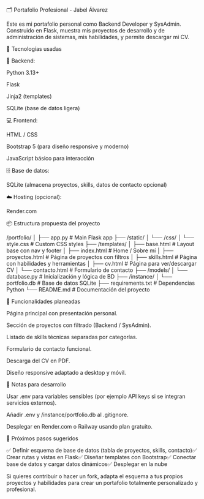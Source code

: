 🗂️ Portafolio Profesional - Jabel Álvarez

Este es mi portafolio personal como Backend Developer y SysAdmin. Construido en Flask, muestra mis proyectos de desarrollo y de administración de sistemas, mis habilidades, y permite descargar mi CV.

🚀 Tecnologías usadas

🐍 Backend:

Python 3.13+

Flask

Jinja2 (templates)

SQLite (base de datos ligera)

💻 Frontend:

HTML / CSS

Bootstrap 5 (para diseño responsive y moderno)

JavaScript básico para interacción

🗄️ Base de datos:

SQLite (almacena proyectos, skills, datos de contacto opcional)

☁️ Hosting (opcional):

Render.com

📦 Estructura propuesta del proyecto

/portfolio/
│
├── app.py                      # Main Flask app
├── /static/
│   └── /css/
│       └── style.css           # Custom CSS styles
├── /templates/
│   ├── base.html               # Layout base con nav y footer
│   ├── index.html              # Home / Sobre mí
│   ├── proyectos.html          # Página de proyectos con filtros
│   ├── skills.html             # Página con habilidades y herramientas
│   ├── cv.html                 # Página para ver/descargar CV
│   └── contacto.html           # Formulario de contacto
├── /models/
│   └── database.py             # Inicialización y lógica de BD
├── /instance/
│   └── portfolio.db            # Base de datos SQLite
├── requirements.txt            # Dependencias Python
└── README.md                   # Documentación del proyecto

🎯 Funcionalidades planeadas

Página principal con presentación personal.

Sección de proyectos con filtrado (Backend / SysAdmin).

Listado de skills técnicas separadas por categorías.

Formulario de contacto funcional.

Descarga del CV en PDF.

Diseño responsive adaptado a desktop y móvil.

📌 Notas para desarrollo

Usar .env para variables sensibles (por ejemplo API keys si se integran servicios externos).

Añadir .env y /instance/portfolio.db al .gitignore.

Desplegar en Render.com o Railway usando plan gratuito.

🧭 Próximos pasos sugeridos

✅ Definir esquema de base de datos (tabla de proyectos, skills, contacto)✅ Crear rutas y vistas en Flask✅ Diseñar templates con Bootstrap✅ Conectar base de datos y cargar datos dinámicos✅ Desplegar en la nube

Si quieres contribuir o hacer un fork, adapta el esquema a tus propios proyectos y habilidades para crear un portafolio totalmente personalizado y profesional.

